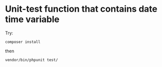 # Unit-test function that contains date time variable

Try:

`composer install`

then

`vendor/bin/phpunit test/`

